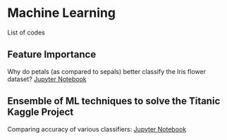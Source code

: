 # Machine Learning 
List of codes

## Feature Importance 

Why do petals (as compared to sepals) better classify the Iris flower dataset? [Jupyter Notebook](https://github.com/akashban/RandomForest/blob/main/Feature_Importance.ipynb)

## Ensemble of ML techniques to solve the Titanic Kaggle Project 

Comparing accuracy of various classifiers: [Jupyter Notebook](https://github.com/akashban/Machine-Learning/blob/main/ensemble_practise_2.ipynb)

